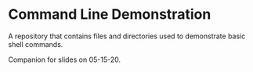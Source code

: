 # Command Line Demonstration

A repository that contains files and directories used to demonstrate basic
shell commands.

Companion for slides on 05-15-20.
